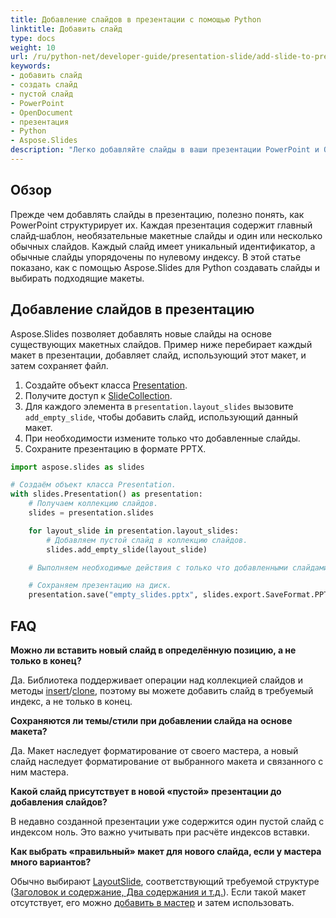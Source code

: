 ```yaml
---
title: Добавление слайдов в презентации с помощью Python
linktitle: Добавить слайд
type: docs
weight: 10
url: /ru/python-net/developer-guide/presentation-slide/add-slide-to-presentation/
keywords:
- добавить слайд
- создать слайд
- пустой слайд
- PowerPoint
- OpenDocument
- презентация
- Python
- Aspose.Slides
description: "Легко добавляйте слайды в ваши презентации PowerPoint и OpenDocument с помощью Aspose.Slides для Python через .NET — бесшовное, эффективное вставление слайдов за секунды."
---
```


## **Обзор**

Прежде чем добавлять слайды в презентацию, полезно понять, как PowerPoint структурирует их. Каждая презентация содержит главный слайд‑шаблон, необязательные макетные слайды и один или несколько обычных слайдов. Каждый слайд имеет уникальный идентификатор, а обычные слайды упорядочены по нулевому индексу. В этой статье показано, как с помощью Aspose.Slides для Python создавать слайды и выбирать подходящие макеты.

## **Добавление слайдов в презентацию**

Aspose.Slides позволяет добавлять новые слайды на основе существующих макетных слайдов. Пример ниже перебирает каждый макет в презентации, добавляет слайд, использующий этот макет, и затем сохраняет файл.

1. Создайте объект класса [Presentation](https://reference.aspose.com/slides/python-net/aspose.slides/presentation/).
1. Получите доступ к [SlideCollection](https://reference.aspose.com/slides/python-net/aspose.slides/slidecollection/).
1. Для каждого элемента в `presentation.layout_slides` вызовите `add_empty_slide`, чтобы добавить слайд, использующий данный макет.
1. При необходимости измените только что добавленные слайды.
1. Сохраните презентацию в формате PPTX.

```py
import aspose.slides as slides

# Создаём объект класса Presentation.
with slides.Presentation() as presentation:
    # Получаем коллекцию слайдов.
    slides = presentation.slides

    for layout_slide in presentation.layout_slides:
        # Добавляем пустой слайд в коллекцию слайдов.
        slides.add_empty_slide(layout_slide)

    # Выполняем необходимые действия с только что добавленными слайдами.

    # Сохраняем презентацию на диск.
    presentation.save("empty_slides.pptx", slides.export.SaveFormat.PPTX)
```

## **FAQ**

**Можно ли вставить новый слайд в определённую позицию, а не только в конец?**

Да. Библиотека поддерживает операции над коллекцией слайдов и методы [insert](https://reference.aspose.com/slides/python-net/aspose.slides/slidecollection/insert_empty_slide/)/[clone](https://reference.aspose.com/slides/python-net/aspose.slides/slidecollection/insert_clone/), поэтому вы можете добавить слайд в требуемый индекс, а не только в конец.

**Сохраняются ли темы/стили при добавлении слайда на основе макета?**

Да. Макет наследует форматирование от своего мастера, а новый слайд наследует форматирование от выбранного макета и связанного с ним мастера.

**Какой слайд присутствует в новой «пустой» презентации до добавления слайдов?**

В недавно созданной презентации уже содержится один пустой слайд с индексом ноль. Это важно учитывать при расчёте индексов вставки.

**Как выбрать «правильный» макет для нового слайда, если у мастера много вариантов?**

Обычно выбирают [LayoutSlide](https://reference.aspose.com/slides/python-net/aspose.slides/layoutslide/), соответствующий требуемой структуре ([Заголовок и содержание, Два содержания и т.д.](https://reference.aspose.com/slides/python-net/aspose.slides/slidelayouttype/)). Если такой макет отсутствует, его можно [добавить в мастер](/slides/ru/python-net/slide-layout/) и затем использовать.